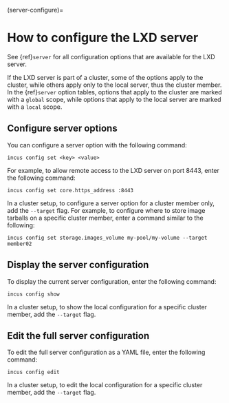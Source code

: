 (server-configure)=
# How to configure the LXD server

See {ref}`server` for all configuration options that are available for the LXD server.

If the LXD server is part of a cluster, some of the options apply to the cluster, while others apply only to the local server, thus the cluster member.
In the {ref}`server` option tables, options that apply to the cluster are marked with a `global` scope, while options that apply to the local server are marked with a `local` scope.

## Configure server options

You can configure a server option with the following command:

    incus config set <key> <value>

For example, to allow remote access to the LXD server on port 8443, enter the following command:

    incus config set core.https_address :8443

In a cluster setup, to configure a server option for a cluster member only, add the `--target` flag.
For example, to configure where to store image tarballs on a specific cluster member, enter a command similar to the following:

    incus config set storage.images_volume my-pool/my-volume --target member02

## Display the server configuration

To display the current server configuration, enter the following command:

    incus config show

In a cluster setup, to show the local configuration for a specific cluster member, add the `--target` flag.

## Edit the full server configuration

To edit the full server configuration as a YAML file, enter the following command:

    incus config edit

In a cluster setup, to edit the local configuration for a specific cluster member, add the `--target` flag.
